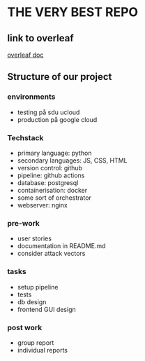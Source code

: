 # THE VERY BEST REPO
## link to overleaf
[overleaf doc](https://www.overleaf.com/1442327655stwrrmfrymjv#707254)<br>

## Structure of our project

### environments
- testing på sdu ucloud
- production på google cloud

### Techstack
- primary language: python
- secondary languages: JS, CSS, HTML
- version control: github
- pipeline: github actions
- database: postgresql
- containerisation: docker
- some sort of orchestrator
- webserver: nginx


### pre-work
- user stories
- documentation in README.md
- consider attack vectors

### tasks
- setup pipeline
- tests
- db design
- frontend GUI design

### post work
- group report
- individual reports



